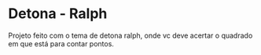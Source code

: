 # Detona - Ralph
Projeto feito com o tema de detona ralph, onde vc deve acertar o quadrado em que está para contar pontos.
